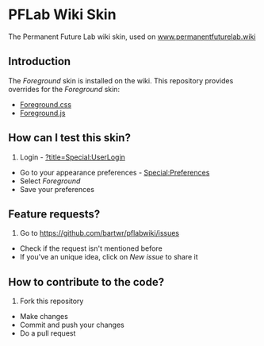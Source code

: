 # PFLab Wiki Skin

The Permanent Future Lab wiki skin, used on www.permanentfuturelab.wiki

## Introduction

The *Foreground* skin is installed on the wiki. This repository provides overrides for the *Foreground* skin:

- [Foreground.css](https://permanentfuturelab.wiki/wiki/MediaWiki:Foreground.css)
- [Foreground.js](https://permanentfuturelab.wiki/wiki/MediaWiki:Foreground.js)

## How can I test this skin?

1. Login - [?title=Special:UserLogin](https://permanentfuturelab.wiki/w/index.php?title=Special:UserLogin)
- Go to your appearance preferences - [Special:Preferences](https://permanentfuturelab.wiki/wiki/Special:Preferences#mw-prefsection-rendering)
- Select *Foreground*
- Save your preferences

## Feature requests?

1. Go to https://github.com/bartwr/pflabwiki/issues
- Check if the request isn't mentioned before
- If you've an unique idea, click on *New issue* to share it

## How to contribute to the code?

1. Fork this repository
- Make changes
- Commit and push your changes
- Do a pull request



